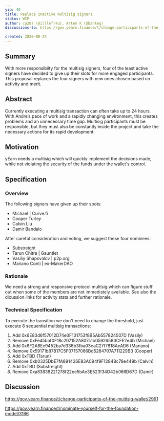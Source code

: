 ```yaml
---
yip: 40
title: Replace inactive multisig signers
status: WIP
author: cp287 (@illlefr4u), Artem K (@banteg)
discussions-to: https://gov.yearn.finance/t/change-participants-of-the-multisig-wallet/2991

created: 2020-08-24
---
```


## Summary

With more responsibilty for the multisig signers, four of the least active signers have decided to give up their slots for more engaged participants. This proposal replaces the four signers with new ones chosen based on activity and merit.

## Abstract

Currently executing a multisig transaction can often take up to 24 hours. With Andre’s pace of work and a rapidly changing environment, this creates problems and an unnecessary time gap. Multisig participants must be responsible, but they must also be constantly inside the project and take the necessary actions for its rapid development.

## Motivation

yEarn needs a multisig which will quickly implement the decisions made, while not violating the security of the funds under the wallet's control.

## Specification

### Overview

The following signers have given up their spots:
- Michael | Curve.fi
- Cooper Turley
- Calvin Liu
- Damir Bandalo

After careful consideration and voting, we suggest these four nominees:
- Substreight
- Tarun Chitra | Gauntlet
- Vasiliy Shapovalov | p2p.org
- Mariano Conti | ex-MakerDAO

### Rationale

We need a strong and responsive protocol multisig which can figure stuff out when some of the members are not immediately available. See also the dicussion links for activity stats and further rationale.

### Technical Specification

To execute the transition we don't need to change the threshold, just execute 8 sequential multisig transactions:

1. Add 0x6E83d6f57012D74e0F131753f8B5Ab557824507D (Vasily)
2. Remove 0xFe45baf0F18c207152A807c1b05926583CFE2e4b (Michael)
3. Add 0x6F2A8Ee9452ba7d336b3fba03caC27f7818AeAD6 (Mariano)
4. Remove 0x59171b87817C5F07157066Bd5284707A711229B3 (Cooper)
5. Add 0xTBD (Tarun)
6. Remove 0xb0325DbE7fA891436E83A094f9F12848c78e449b (Calvin)
7. Add 0xTBD (Substreight)
8. Remove 0xa83838221278f22ee5bAe3E523f34D42b066D67D (Damir)

## Discussion

https://gov.yearn.finance/t/change-participants-of-the-multisig-wallet/2991

https://gov.yearn.finance/t/nominate-yourself-for-the-foundation-model/3166

